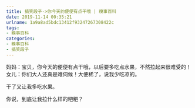 ```yaml
---
title: 搞笑段子->你今天的便便有点干哦 | 糗事百科
date: 2019-11-14 00:35:21
urlname: 1a9a8ad5bdc13412f93247267308422c
tags: 
- 糗事百科
categories:
- 糗事百科
- 搞笑段子
---
```

妈妈：宝贝，你今天的便便有点干哦，以后要多吃点水果，不然拉起来很难受的！ 女儿：你们大人还真是难伺候！大便稀了，说我少吃凉的。

干了又让我多吃水果。

你说，到底让我拉什么样的粑粑？


